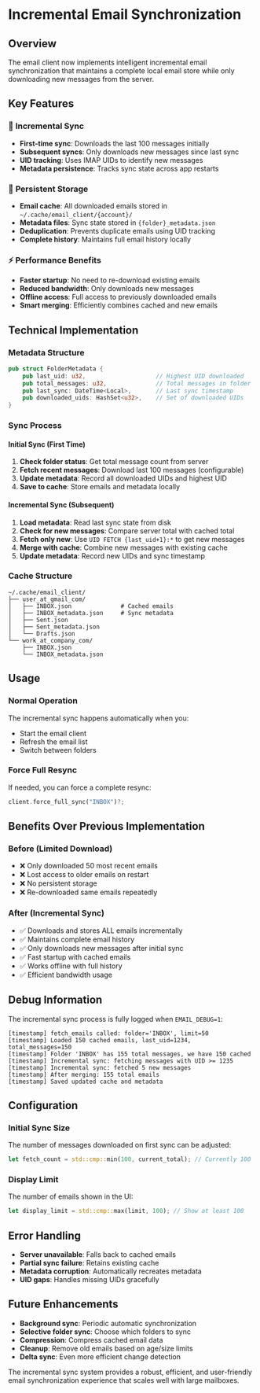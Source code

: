 # Incremental Email Synchronization

## Overview

The email client now implements intelligent incremental email synchronization that maintains a complete local email store while only downloading new messages from the server.

## Key Features

### 🔄 **Incremental Sync**
- **First-time sync**: Downloads the last 100 messages initially
- **Subsequent syncs**: Only downloads new messages since last sync
- **UID tracking**: Uses IMAP UIDs to identify new messages
- **Metadata persistence**: Tracks sync state across app restarts

### 💾 **Persistent Storage**
- **Email cache**: All downloaded emails stored in `~/.cache/email_client/{account}/`
- **Metadata files**: Sync state stored in `{folder}_metadata.json`
- **Deduplication**: Prevents duplicate emails using UID tracking
- **Complete history**: Maintains full email history locally

### ⚡ **Performance Benefits**
- **Faster startup**: No need to re-download existing emails
- **Reduced bandwidth**: Only downloads new messages
- **Offline access**: Full access to previously downloaded emails
- **Smart merging**: Efficiently combines cached and new emails

## Technical Implementation

### Metadata Structure
```rust
pub struct FolderMetadata {
    pub last_uid: u32,                    // Highest UID downloaded
    pub total_messages: u32,              // Total messages in folder
    pub last_sync: DateTime<Local>,       // Last sync timestamp
    pub downloaded_uids: HashSet<u32>,    // Set of downloaded UIDs
}
```

### Sync Process

#### Initial Sync (First Time)
1. **Check folder status**: Get total message count from server
2. **Fetch recent messages**: Download last 100 messages (configurable)
3. **Update metadata**: Record all downloaded UIDs and highest UID
4. **Save to cache**: Store emails and metadata locally

#### Incremental Sync (Subsequent)
1. **Load metadata**: Read last sync state from disk
2. **Check for new messages**: Compare server total with cached total
3. **Fetch only new**: Use `UID FETCH {last_uid+1}:*` to get new messages
4. **Merge with cache**: Combine new messages with existing cache
5. **Update metadata**: Record new UIDs and sync timestamp

### Cache Structure
```
~/.cache/email_client/
├── user_at_gmail_com/
│   ├── INBOX.json              # Cached emails
│   ├── INBOX_metadata.json     # Sync metadata
│   ├── Sent.json
│   ├── Sent_metadata.json
│   └── Drafts.json
└── work_at_company_com/
    ├── INBOX.json
    └── INBOX_metadata.json
```

## Usage

### Normal Operation
The incremental sync happens automatically when you:
- Start the email client
- Refresh the email list
- Switch between folders

### Force Full Resync
If needed, you can force a complete resync:
```rust
client.force_full_sync("INBOX")?;
```

## Benefits Over Previous Implementation

### Before (Limited Download)
- ❌ Only downloaded 50 most recent emails
- ❌ Lost access to older emails on restart
- ❌ No persistent storage
- ❌ Re-downloaded same emails repeatedly

### After (Incremental Sync)
- ✅ Downloads and stores ALL emails incrementally
- ✅ Maintains complete email history
- ✅ Only downloads new messages after initial sync
- ✅ Fast startup with cached emails
- ✅ Works offline with full history
- ✅ Efficient bandwidth usage

## Debug Information

The incremental sync process is fully logged when `EMAIL_DEBUG=1`:

```
[timestamp] fetch_emails called: folder='INBOX', limit=50
[timestamp] Loaded 150 cached emails, last_uid=1234, total_messages=150
[timestamp] Folder 'INBOX' has 155 total messages, we have 150 cached
[timestamp] Incremental sync: fetching messages with UID >= 1235
[timestamp] Incremental sync: fetched 5 new messages
[timestamp] After merging: 155 total emails
[timestamp] Saved updated cache and metadata
```

## Configuration

### Initial Sync Size
The number of messages downloaded on first sync can be adjusted:
```rust
let fetch_count = std::cmp::min(100, current_total); // Currently 100
```

### Display Limit
The number of emails shown in the UI:
```rust
let display_limit = std::cmp::max(limit, 100); // Show at least 100
```

## Error Handling

- **Server unavailable**: Falls back to cached emails
- **Partial sync failure**: Retains existing cache
- **Metadata corruption**: Automatically recreates metadata
- **UID gaps**: Handles missing UIDs gracefully

## Future Enhancements

- **Background sync**: Periodic automatic synchronization
- **Selective folder sync**: Choose which folders to sync
- **Compression**: Compress cached email data
- **Cleanup**: Remove old emails based on age/size limits
- **Delta sync**: Even more efficient change detection

The incremental sync system provides a robust, efficient, and user-friendly email synchronization experience that scales well with large mailboxes.
